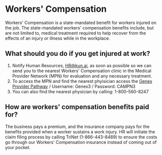 # Workers' Compensation

Workers' Compensation is a state-mandated benefit for workers injured on the job. The state-mandated workers' compensation benefits include, but are not limited to, medical treatment required to help recover from the effects of an injury or illness while in the workplace.

## What should you do if you get injured at work?

1) Notify Human Resources, HR@kun.ai, as soon as possible so we can send you to the nearest Workers' Compensation clinic in the Medical Provider Network (MPN) for evaluation and any necessary treatment. 
2) To access the MPN and find the nearest phyisician access the [Genex Provider Pathway](https://www-lv.talispoint.com/talispoint/login.pl?xml=&&label=gnx&talispoint=manual_login&&login_proxy=1&ip=99.184.49.16&hostname=99-184-49-16.lightspeed.sntcca.sbcglobal.net&browser=Mozilla/5.0%20(Macintosh%3B%20Intel%20Mac%20OS%20X%2010_14_4)%20AppleWebKit/537.36%20(KHTML%2C%20like%20Gecko)%20Chrome/74.0.3729.169%20Safari/537.36&referrer=&&loginvalue=1&network=&network_parent=&network_template=&network_type=&network_expired=&action=&mode=&mode_name=&mode_dyn=&name=&name2=&name3=&street=&city=&county=&region=&state=&zip=&radius=&sort=&sort_dir=&numshow=&suprfilt=&geolat=&geolong=) / Username: Genex3 / Password: CAMPN3
3) You can also find the nearest physician by calling: 1-800-560-8247

## How are workers' compensation benefits paid for?

The business pays a premium, and the insurance company pays for the benefits provided when a worker sustains a work injury. HR will initiate the claim filing process by calling TriNet (1-866-443-8489) to ensure the costs go through our Workers' Compensation insurance instead of coming out of your pocket.
